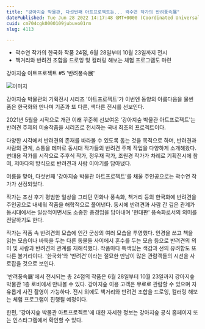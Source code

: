 ```yaml
---
title: "강아지숲 박물관, 다섯번째 아트프로젝트는... 곽수연 작가의 반려풍속展"
datePublished: Tue Jun 28 2022 14:17:48 GMT+0000 (Coordinated Universal Time)
cuid: cm704cgk0000109jubuvo01rm
slug: 4113

---
```



- 곽수연 작가의 한국화 작품 24점, 6월 28일부터 10월 23일까지 전시
- 책거리와 반려견 조합을 드로잉 및 컬러링 해보는 체험 프로그램도 마련

강아지숲 아트프로젝트 #5 '반려풍속展'

![이미지](https://blog.kakaocdn.net/dn/AYJEG/btrFXYgRXpy/75fSM8YQKiCpiDNxdaFORk/img.jpg)

강아지숲 박물관의 기획전시 시리즈 '아트프로젝트'가 이번엔 동양의 아름다움을 물씬 품은 한국화와 만나며 기존과 또 다른, 색다른 전시를 선보인다.

2021년 5월을 시작으로 개관 이래 꾸준히 선보여온 '강아지숲 박물관 아트프로젝트'는 반려견 주제의 미술작품을 시리즈로 전시하는 국내 최초의 프로젝트이다.

다양한 시각에서 반려견의 존재를 바라볼 수 있도록 돕는 것을 목적으로 하며, 반려견과 사람의 관계, 소통을 테마로 동시대 작가들의 반려견 주제 작업을 다양하게 소개해왔다. 변대용 작가를 시작으로 주후식 작가, 정우재 작가, 조원경 작가가 차례로 기획전시에 참여, 저마다의 방식으로 반려견과 사람 이야기를 담아냈다.

여름을 맞아, 다섯번째 '강아지숲 박물관 아트프로젝트'를 채울 주인공으로는 곽수연 작가가 선정되었다.

작가는 조선 후기 평범한 일상을 그리던 민화나 풍속화, 책거리 등의 한국화에 반려견을 주인공으로 내세워 작품을 해학적으로 풀어낸다. 동시에 반려견과 사람 간 깊은 관계가 동시대에서는 일상적이면서도 소중한 풍경임을 담아내며 '현대판' 풍속화로서의 의미를 전달하기도 한다.

작가는 작품 속 반려견의 모습에 인간 군상의 여러 모습을 투영했다. 안경을 쓰고 책을 읽는 모습이나 바둑을 두는 다른 동물들 사이에서 훈수를 두는 모습 등으로 반려견의 의미 및 사람과 반려견의 관계를 재해석했다. 작품마다 특색있는 색감과 선의 유려함도 또 다른 볼거리이다. '한국화'와 '반려견'이라는 절묘한 만남이 많은 관람객들의 시선을 사로잡을 것으로 보인다.

'반려풍속展'에서 전시되는 총 24점의 작품은 6월 28일부터 10월 23일까지 강아지숲 박물관 1층 로비에서 만나볼 수 있다. 강아지숲 이용 고객은 무료로 관람할 수 있으며 자유롭게 사진 촬영이 가능하다. 전시 외에도 책거리와 반려견 조합을 드로잉, 컬러링 해보는 체험 프로그램이 진행될 예정이다.

한편, '강아지숲 박물관 아트프로젝트'에 대한 자세한 정보는 강아지숲 공식 홈페이지 또는 인스타그램에서 확인할 수 있다.